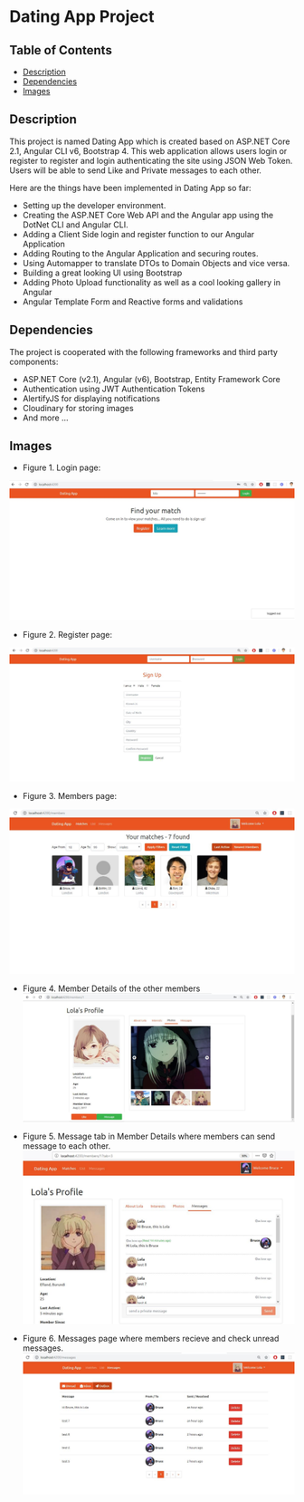 # Dating App Project

## Table of Contents

* [Description](#Description)
* [Dependencies](#Dependencies)
* [Images](#Images)

## Description

This project is named Dating App which is created based on ASP.NET Core 2.1, Angular CLI v6, Bootstrap 4. This web application allows users login or register to register and login authenticating the site using JSON Web Token. Users will be able to send Like and Private messages to each other.

Here are the things have been implemented in Dating App so far:
* Setting up the developer environment.
* Creating the ASP.NET Core Web API and the Angular app using the DotNet CLI and Angular CLI.
*  Adding a Client Side login and register function to our Angular Application
* Adding Routing to the Angular Application and securing routes.
* Using Automapper to translate DTOs to Domain Objects and vice versa.
* Building a great looking UI using Bootstrap
* Adding Photo Upload functionality as well as a cool looking gallery in Angular
* Angular Template Form and Reactive forms and validations

## Dependencies

The project is cooperated with the following frameworks and third party components:
* ASP.NET Core (v2.1), Angular (v6), Bootstrap, Entity Framework Core
* Authentication using JWT Authentication Tokens
* AlertifyJS for displaying notifications
* Cloudinary for storing images
* And more ...

## Images

* Figure 1. Login page:

![alt text](images/LoginPage.JPG)

* Figure 2. Register page:

![alt text](images/RegisterPage.JPG)

* Figure 3. Members page:

![alt text](images/MembersPage.JPG)

* Figure 4. Member Details of the other members
![alt text](images/MemberDetailPage.JPG)

* Figure 5. Message tab in Member Details where members can send message to each other.
![alt text](images/MemberMessagePage.JPG)

* Figure 6. Messages page where members recieve and check unread messages.
![alt text](images/MessagesPage.JPG)
